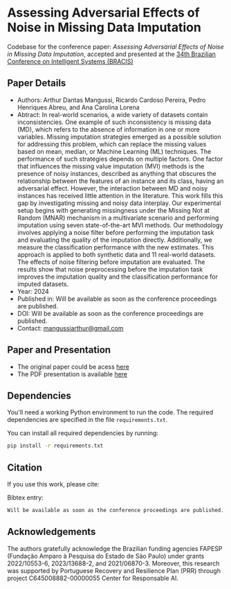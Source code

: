 # Assessing Adversarial Effects of Noise in Missing Data Imputation

Codebase for the conference paper: *Assessing Adversarial Effects of Noise in Missing Data Imputation*, accepted and presented at the [34th Brazilian Conference on Intelligent Systems (BRACIS)](https://bracis.sbc.org.br/2024/34th-brazilian-conference-on-intelligent-systems-bracis/)

## Paper Details
- Authors: Arthur Dantas Mangussi, Ricardo Cardoso Pereira, Pedro Henriques Abreu, and Ana Carolina Lorena
- Abtract: In real-world scenarios, a wide variety of datasets contain inconsistencies. 
One example of such inconsistency is missing data (MD),
which refers to the absence of information in one or more variables. Missing
imputation strategies emerged as a possible solution for addressing
this problem, which can replace the missing values based on mean, median,
or Machine Learning (ML) techniques. The performance of such
strategies depends on multiple factors. One factor that influences the
missing value imputation (MVI) methods is the presence of noisy instances,
described as anything that obscures the relationship between
the features of an instance and its class, having an adversarial effect.
However, the interaction between MD and noisy instances has received
little attention in the literature. This work fills this gap by investigating
missing and noisy data interplay. Our experimental setup begins
with generating missingness under the Missing Not at Random (MNAR)
mechanism in a multivariate scenario and performing imputation using
seven state-of-the-art MVI methods. Our methodology involves applying
a noise filter before performing the imputation task and evaluating the
quality of the imputation directly. Additionally, we measure the classification
performance with the new estimates. This approach is applied
to both synthetic data and 11 real-world datasets. The effects of noise
filtering before imputation are evaluated. The results show that noise
preprocessing before the imputation task improves the imputation quality
and the classification performance for imputed datasets.
- Year: 2024
- Published in: Will be available as soon as the conference proceedings are published.
- DOI: Will be available as soon as the conference proceedings are published.
- Contact: mangussiarthur@gmail.com

## Paper and Presentation
- The original paper could be acess [here](presentations/BRACIS_2024.pdf)
- The PDF presentation is available [here](presentations/Apresentação_BRACIS2024.pdf)

## Dependencies
You'll need a working Python environment to run the code. The required dependencies are specified in the file `requirements.txt`.

You can install all required dependencies by running:
```bash
pip install -r requirements.txt
```

## Citation
If you use this work, please cite:

Bibtex entry:
```bash
Will be available as soon as the conference proceedings are published.
```
## Acknowledgements
The authors gratefully acknowledge the Brazilian funding agencies FAPESP (Fundação Amparo à Pesquisa do Estado de São Paulo) under grants 2022/10553-6, 2023/13688-2, and 2021/06870-3. Moreover, this research was supported by Portuguese Recovery and Resilience Plan (PRR) through project C645008882-00000055 Center for Responsable AI.